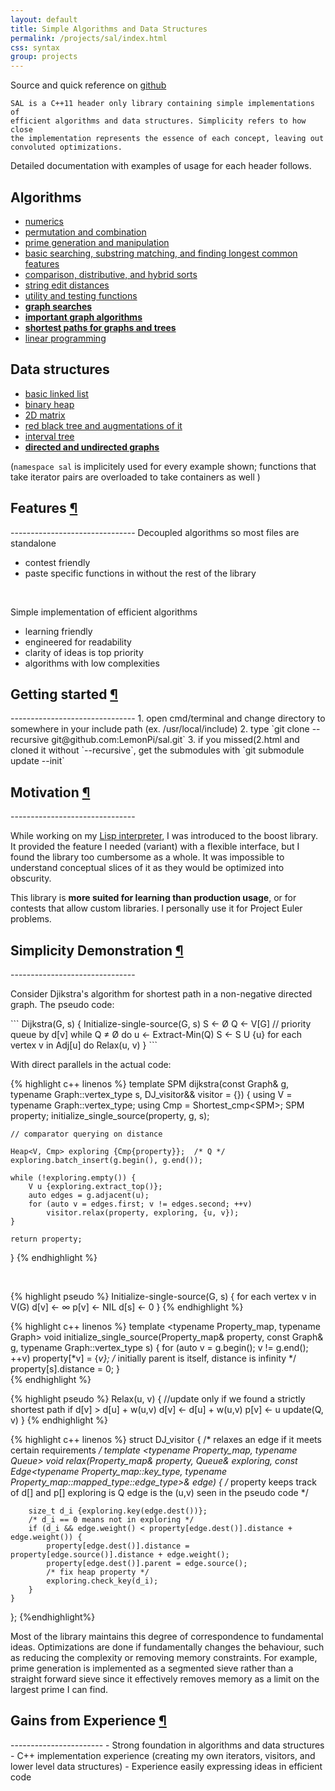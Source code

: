 ```yaml
---
layout: default
title: Simple Algorithms and Data Structures
permalink: /projects/sal/index.html
css: syntax
group: projects
---
```

<div class="text-block">
<p>
	Source and quick reference on <a href="https://github.com/LemonPi/sal">github</a><br>

	SAL is a C++11 header only library containing simple implementations of
	efficient algorithms and data structures. Simplicity refers to how close 
	the implementation represents the essence of each concept, leaving out convoluted optimizations.
</p>

<p>
	Detailed documentation with examples of usage for each header follows.
</p>
</div>


<a name="#algo" class="anchor">Algorithms</a>
---
- [numerics](numeric/)
- [permutation and combination](perm/)
- [prime generation and manipulation](prime/)
- [basic searching, substring matching, and finding longest common features](search/)
- [comparison, distributive, and hybrid sorts](sort/)
- [string edit distances](string/)
- [utility and testing functions](utility/)
- [**graph searches**](graph_algo/)
- [**important graph algorithms**](graph_algo/)
- [**shortest paths for graphs and trees**](graph_algo/)
- [linear programming](linear/)

<a name="#data" class="anchor">Data structures</a>
---
- [basic linked list](list/)
- [binary heap](heap/)
- [2D matrix](matrix/)
- [red black tree and augmentations of it](tree/)
- [interval tree](interval/)
- [**directed and undirected graphs**](graph/)

<div class="text-block">
<p>
	(<code>namespace sal</code> is implicitely used for every example shown;
	functions that take iterator pairs are overloaded to take containers as well )
</p>
</div>


<h2 class="anchor">Features <a class="anchor-link" title="permalink to section" href="#features" name="features">&para;</a></h2>
-------------------------------
Decoupled algorithms so most files are standalone 

- contest friendly 
- paste specific functions in without the rest of the library

<br>

Simple implementation of efficient algorithms 

- learning friendly
- engineered for readability
- clarity of ideas is top priority
- algorithms with low complexities


<h2 class="anchor">Getting started <a class="anchor-link" title="permalink to section" href="#getting_started" name="getting_started">&para;</a></h2>
-------------------------------
1. open cmd/terminal and change directory to somewhere in your include path (ex. /usr/local/include)
2. type `git clone --recursive git@github.com:LemonPi/sal.git`
3. if you missed(2.html and cloned it without `--recursive`, get the submodules with `git submodule update --init`


<h2 class="anchor">Motivation <a class="anchor-link" title="permalink to section" href="#motivation" name="motivation">&para;</a></h2>
-------------------------------
<div class="text-block">
<p>
	While working on my <a href="../clisp">Lisp interpreter</a>, I was introduced to the boost
	library. It provided the feature I needed (variant) with a flexible interface,
	but I found the library too cumbersome as a whole. It was impossible to understand conceptual slices
	of it as they would be optimized into obscurity. 
</p>
<p>
	This library is <b>more suited for learning than production usage</b>, or for contests that
	allow custom libraries. I personally use it for Project Euler problems.
</p>
</div>

<h2 class="anchor">Simplicity Demonstration <a class="anchor-link" title="permalink to section" href="#simplicity" name="simplicity">&para;</a></h2>
-------------------------------
<div class="text-block">
<p>
	Consider Djikstra's algorithm for shortest path in a non-negative directed graph.
	The pseudo code:
</p>
</div>
```
Dijkstra(G, s)  {
   Initialize-single-source(G, s)
   S ← Ø
   Q ← V[G] // priority queue by d[v]
   while Q ≠ Ø do
      u ← Extract-Min(Q)
      S ← S U {u}
      for each vertex v in Adj[u] do
         Relax(u, v)
}
```

With direct parallels in the actual code:

{% highlight c++ linenos %}
template <typename Graph>
SPM<Graph> dijkstra(const Graph& g, typename Graph::vertex_type s, DJ_visitor&& visitor = {}) {
	using V = typename Graph::vertex_type;
	using Cmp = Shortest_cmp<SPM<Graph>>;
	SPM<Graph> property;
	initialize_single_source(property, g, s);

	// comparator querying on distance

	Heap<V, Cmp> exploring {Cmp{property}};	 /* Q */
	exploring.batch_insert(g.begin(), g.end());

	while (!exploring.empty()) {
		V u {exploring.extract_top()};
		auto edges = g.adjacent(u);
		for (auto v = edges.first; v != edges.second; ++v) 
			visitor.relax(property, exploring, {u, v});
	}

	return property;
}
{% endhighlight %}
</code>


<br>


{% highlight pseudo %}
Initialize-single-source(G, s) {
   for each vertex v in V(G)
      d[v] ← ∞
      p[v] ← NIL
   d[s] ← 0
}
{% endhighlight %}

{% highlight c++ linenos %}
template <typename Property_map, typename Graph>
void initialize_single_source(Property_map& property, const Graph& g, typename Graph::vertex_type s) {
	for (auto v = g.begin(); v != g.end(); ++v) 
		property[*v] = {*v};	/* initially parent is itself, distance is infinity */
	property[s].distance = 0;
}	
{% endhighlight %}
</code>
<br>

{% highlight pseudo %}
Relax(u, v) {
   //update only if we found a strictly shortest path
   if d[v] > d[u] + w(u,v) 
      d[v] ← d[u] + w(u,v)
      p[v] ← u
      update(Q, v)
}
{% endhighlight %}

{% highlight c++ linenos %}
struct DJ_visitor {
	/* relaxes an edge if it meets certain requirements */
	template <typename Property_map, typename Queue>
	void relax(Property_map& property, Queue& exploring, 
		const Edge<typename Property_map::key_type, typename Property_map::mapped_type::edge_type>& edge) {
		/*
		   property keeps track of d[] and p[]
		   exploring is Q
		   edge is the (u,v) seen in the pseudo code 
		*/

		size_t d_i {exploring.key(edge.dest())};
		/* d_i == 0 means not in exploring */
		if (d_i && edge.weight() < property[edge.dest()].distance + edge.weight()) {
			property[edge.dest()].distance = property[edge.source()].distance + edge.weight();
			property[edge.dest()].parent = edge.source();
			/* fix heap property */
			exploring.check_key(d_i);
		}		
	}
};
{%endhighlight%}
</code>
<br>
<div class="text-block">
<p>
	Most of the library maintains this degree of correspondence to fundamental ideas.
	Optimizations are done if fundamentally changes the behaviour, such as reducing
	the complexity or removing memory constraints. For example, prime generation is implemented
	as a segmented sieve rather than a straight forward sieve since it effectively removes
	memory as a limit on the largest prime I can find.
</p>
</div>

<h2 class="anchor">Gains from Experience <a class="anchor-link" title="permalink to section" href="#gains" name="gains">&para;</a></h2>
-----------------------
 - Strong foundation in algorithms and data structures
 - C++ implementation experience (creating my own iterators, visitors, and lower level data structures)
 - Experience easily expressing ideas in efficient code
